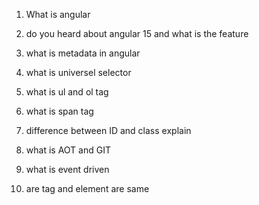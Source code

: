 1. What is angular

2. do you heard about angular 15 and what is the feature

3. what is metadata in angular

4. what is universel selector

5. what is ul and ol tag

6. what is span tag

7. difference between ID and class explain

8. what is AOT and GIT

9. what is event driven

10. are tag and element are same